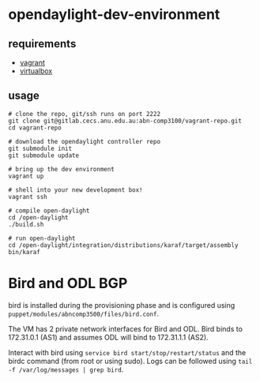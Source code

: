 # opendaylight-dev-environment
## requirements
 + [vagrant](https://www.vagrantup.com/downloads.html)
 + [virtualbox](https://www.virtualbox.org/wiki/Downloads)

## usage
```
# clone the repo, git/ssh runs on port 2222
git clone git@gitlab.cecs.anu.edu.au:abn-comp3100/vagrant-repo.git
cd vagrant-repo

# download the opendaylight controller repo
git submodule init
git submodule update

# bring up the dev environment
vagrant up

# shell into your new development box!
vagrant ssh

# compile open-daylight 
cd /open-daylight
./build.sh

# run open-daylight
cd /open-daylight/integration/distributions/karaf/target/assembly
bin/karaf
```
# Bird and ODL BGP
bird is installed during the provisioning phase and is configured using `puppet/modules/abncomp3500/files/bird.conf`.

The VM has 2 private network interfaces for Bird and ODL. Bird binds to 172.31.0.1 (AS1) and assumes ODL will bind to 172.31.1.1 (AS2).

Interact with bird using `service bird start/stop/restart/status` and the birdc command (from root or using sudo). Logs can be followed using `tail -f /var/log/messages | grep bird`.
